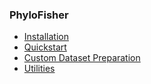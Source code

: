 ### PhyloFisher

- [Installation](pages/installation.md)
- [Quickstart](pages/quickstart.md)
- [Custom Dataset Preparation](pages/custom-dataset-prep.md)
- [Utilities](pages/utilities.md)